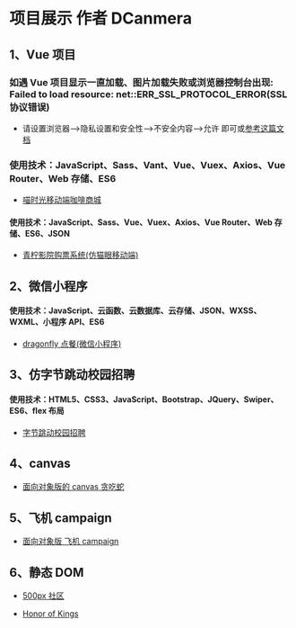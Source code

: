 # 项目展示 作者 DCanmera

## 1、Vue 项目

### 如遇 Vue 项目显示一直加载、图片加载失败或浏览器控制台出现: Failed to load resource: net::ERR_SSL_PROTOCOL_ERROR(SSL 协议错误)

- 请设置浏览器-->隐私设置和安全性-->不安全内容-->允许 即可或<a href="https://www.cnblogs.com/wqkeep/p/13748676.html" target="_blank">参考这篇文档</a>

### 使用技术：JavaScript、Sass、Vant、Vue、Vuex、Axios、Vue Router、Web 存储、ES6

- <a href="https://dcanmera.github.io/meowtime/" target="_blank">喵时光移动端咖啡商城</a>

#### 使用技术：JavaScript、Sass、Vue、Vuex、Axios、Vue Router、Web 存储、ES6、JSON

- <a href="https://dcanmera.github.io/lime/" target="_blank">青柠影院购票系统(仿猫眼移动端)</a>

## 2、微信小程序

#### 使用技术：JavaScript、云函数、云数据库、云存储、JSON、WXSS、WXML、小程序 API、ES6

- <a href="https://dcanmera.github.io/dragonfly/" target="_blank">dragonfly 点餐(微信小程序)</a>

## 3、仿字节跳动校园招聘

#### 使用技术：HTML5、CSS3、JavaScript、Bootstrap、JQuery、Swiper、ES6、flex 布局

- <a href="https://dcanmera.github.io/bytedance/" target="_blank">字节跳动校园招聘</a>

## 4、canvas

- <a href="https://dcanmera.github.io/snake/" target="_blank">面向对象版的 canvas 贪吃蛇</a>

## 5、飞机 campaign

- <a href="https://dcanmera.github.io/planegame/" target="_blank">面向对象版 飞机 campaign</a>

## 6、静态 DOM

- <a href="https://dcanmera.github.io/fivehundred/" target="_blank">500px 社区</a>

- <a href="https://dcanmera.github.io/honorofkings/" target="_blank">Honor of Kings</a>
